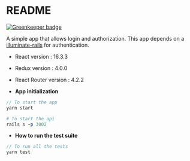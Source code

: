 # README

[![Greenkeeper badge](https://badges.greenkeeper.io/thorion3006/illuminate-react.svg)](https://greenkeeper.io/)


A simple app that allows login and authorization. This app depends on a [illuminate-rails](https://github.com/thorion3006/illuminate-rails) for authentication.

* React version : 16.3.3

* Redux version : 4.0.0

* React Router version : 4.2.2

* **App initialization**
```javascript
// To start the app
yarn start
```

```ruby
# To start the api
rails s -p 3002
```

* **How to run the test suite**
```javascript
// To run all the tests
yarn test
```
